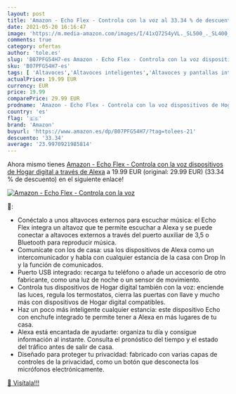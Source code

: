 ```yaml
---
layout: post
title: 'Amazon - Echo Flex - Controla con la voz al 33.34 % de descuento'
date: 2021-05-20 16:16:47
image: 'https://m.media-amazon.com/images/I/41xQ72S4yVL._SL500_._SL400_.jpg'
comments: true
category: ofertas
author: 'tole.es'
slug: 'B07PFG54H7-es Amazon - Echo Flex - Controla con la voz dispositivos de...'
sku: 'B07PFG54H7-es'
tags: [ 'Altavoces','Altavoces inteligentes','Altavoces y pantallas inteligentes Echo','Bricolaje y herramientas','Dispositivos Amazon','Dispositivos Amazon y Accesorios','Electrónica','Enchufes y accesorios','Equipos de audio y Hi-Fi','Instalación eléctrica','alexa','amazon', ]
actualPrice: 19.99 EUR
currency: EUR
price: 19.99
comparePrice: 29.99 EUR
prodname: 'Amazon - Echo Flex - Controla con la voz dispositivos de Hogar digital a través de Alexa'
country: 'es'
flag: '🇪🇸'
brand: 'Amazon'
buyurl: 'https://www.amazon.es/dp/B07PFG54H7/?tag=tolees-21'
descuento: '33.34'
average: '23.9970921985814'
---
```


Ahora mismo tienes [Amazon - Echo Flex - Controla con la voz dispositivos de Hogar digital a través de Alexa](https://www.amazon.es/dp/B07PFG54H7/?tag=tolees-21) a 19.99 EUR (original: 29.99 EUR) (33.34 %  de descuento) en el siguiente enlace!

[![Amazon - Echo Flex - Controla con la voz](https://m.media-amazon.com/images/I/41xQ72S4yVL._SL500_._SL400_.jpg)](https://www.amazon.es/dp/B07PFG54H7/?tag=tolees-21)

🔎:

- Conéctalo a unos altavoces externos para escuchar música: el Echo Flex integra un altavoz que te permite escuchar a Alexa y se puede conectar a altavoces externos a través del puerto auxiliar de 3,5 o Bluetooth para reproducir música.
- Comunícate con los de casa: usa los dispositivos de Alexa como un intercomunicador y habla con cualquier estancia de la casa con Drop In y la función de comunicados.
- Puerto USB integrado: recarga tu teléfono o añade un accesorio de otro fabricante, como una luz de noche o un sensor de movimiento.
- Controla tus dispositivos de Hogar digital también con la voz: enciende las luces, regula los termostatos, cierra las puertas con llave y mucho más con dispositivos de Hogar digital compatibles.
- Haz un poco más inteligente cualquier estancia: este dispositivo Echo con enchufe integrado te permite tener a Alexa en más lugares de tu casa.
- Alexa está encantada de ayudarte: organiza tu día y consigue información al instante. Consulta el pronóstico del tiempo y el estado del tráfico antes de salir de casa.
- Diseñado para proteger tu privacidad: fabricado con varias capas de controles de la privacidad, como un botón que desconecta los micrófonos electrónicamente.

[🛒 Visítala!!!](https://www.amazon.es/dp/B07PFG54H7/?tag=tolees-21)

